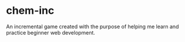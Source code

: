 # chem-inc
An incremental game created with the purpose of helping me learn and practice beginner web development.
